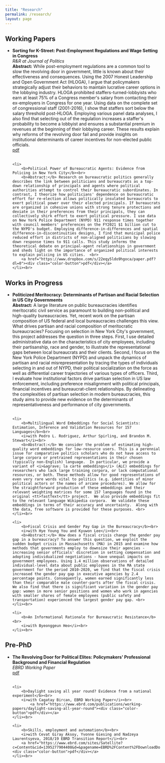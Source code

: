 ```yaml
---
title: "Research"
permalink: /research/
layout: page
---
```




<h2>Working Papers</h2>
<ul>
	<li>
		<b>Sorting for K-Street: Post-Employment Regulations and Wage Setting in Congress</b><br>
		<i>R&R at Journal of Politics</i><br>
		<b>Abstract:</b> While post-employment regulations are a common tool to slow the revolving door in government, little is known about their effectiveness and consequences. Using the 2007 Honest Leadership and Open Government Act (HLOGA), I argue that policymakers strategically adjust their behaviors to maintain lucrative career options in the lobbying industry. HLOGA prohibited staffers-turned-lobbyists who earn at least 75% of a Congress member's salary from contacting their ex-employers in Congress for one year. Using data on the complete set of congressional staff (2001-2016), I show that staffers sort below the salary threshold post-HLOGA. Employing various panel data analyses, I also find that selecting out of the regulation increases a staffer's probability to become a lobbyist and ensures a substantial premium in revenues at the beginning of their lobbying career. These results explain why reforms of the revolving door fail and provide insights on institutional determinants of career incentives for non-elected public officials.   <br>
		<a href="https://www.dropbox.com/s/1ghswkvwylwhgya/full_paper.pdf?dl=0"><div class="color-button">pdf</div></a>
	</li><br>
	
	<li>
		<b>Political Power of Bureaucratic Agents: Evidence from Policing in New York City</b><br>
		<b>Abstract:</b> Research on bureaucratic politics generally describes the link between politicians and bureaucrats as a top-down relationship of principals and agents where political authorities attempt to control their bureaucratic subordinates. In contrast, I theorize how politicians' dependence on bureaucratic effort for re-election allows politically insulated bureaucrats to exert political power over their elected principals. If bureaucrats are organized in cohesive unions with strong tenure protections and deviate in their preferences from their principals, they can collectively shirk effort to exert political pressure. I use data on New York Police Department (NYPD) 911 response times together with council members' preferences on the FY2021 $1 billion cut to the NYPD's budget. Employing difference-in-differences and spatial difference-in-discontinuities designs, I find that municipal police reduced effort in districts of non-aligned politicians by slowing down response times to 911 calls. This study informs the theoretical debate on principal-agent relationships in government and sheds light on the importance of organized political interests to explain policing in US cities.  <br>
		<a href="https://www.dropbox.com/s/22eqy5ldo9hgoca/paper.pdf?dl=0"><div class="color-button">pdf</div></a>
	</li><br>
</ul>

<h2>Works in Progress</h2>
<ul>
	<li>
		<b>Politicized Meritocracy: Determinants of Partisan and Racial Selection in US City Governments</b><br>
		<b>Abstract:</b> A large literature on public bureaucracies identifies meritocratic civil service as paramount to building non-political and high-quality bureaucracies. Yet, recent work on the partisan composition of US federal and local bureaucracies challenges this view.  What drives partisan and racial composition of meritocratic bureaucracies? Focusing on selection in New York City's government, this project addresses the question in three steps. First, I use detailed administrative data on the characteristics of city employees, including their partisanship, race and gender, to illustrate the representational gaps between local bureaucrats and their clients. Second, I focus on the New York Police Department (NYPD) and unpack the dynamics of partisan and racial misrepresentation by tracing the types of individuals selecting in and out of NYPD, their political socialization on the force as well as differential career trajectories of various types of officers. Third, I evaluate how institutional factors drive partisan selection in US law enforcement, including preference misalignment with political principals, financial incentives and bureaucrat-client relationships. By delineating the complexities of partisan selection in modern bureaucracies, this study aims to provide new evidence on the determinants of representativeness and performance of city governments.  <br>
	</li><br>
	
	<li>
		<b>Multilingual Word Embeddings for Social Scientists: Estimation, Inference and Validation Resources for 157 Languages</b><br>
		<i>with Pedro L. Rodriguez, Arthur Spirling, and Brandon M. Stewart</i><br>
		<b>Abstract:</b> We consider the problem of estimating high-quality word embeddings for low-resource users. This is a perennial issue for comparative politics scholars who do not have access to large corpora or pretrained representations in their chosen (typically non-English) language.  In particular, we provide a variant of <i>&agrave; la carte embeddings</i> (ALC) embeddings for researchers who lack large training corpora, or lack computational resources, or both. These methods allow for good representations of even very rare words vital to politics (e.g. identities of minor political actors or the names of arcane procedures). We allow for the straightforward production of these embeddings and their relevant weighting matrices for some 157 languages found in the original <tt>fastText</tt> project.  We also provide embeddings fit to the relevant language Wikipedia corpora.  We validate these embeddings in terms of their accuracy and uncertainty.  Along with the data, free software is provided for these purposes. <br>
	</li><br>
	
	<li>
		<b>Fiscal Crisis and Gender Pay Gap in the Bureaucracy</b><br>
		<i>with Hye Young You and Kyuwon Lee</i><br>
		<b>Abstract:</b> How does a fiscal crisis change the gender pay gap in a bureaucracy? To answer this question, we exploit the sudden budget crisis in Massachusetts (MA) in 2015 and examine how methods that governments employ to downsize their agencies - increasing senior officials' discretion in setting compensation and adopting individualized negotiations - have unequal impacts on government employees. Using 1.4 million observations of detailed individual-level data about public employees in the MA state government for the period 2010-2020, we find that the fiscal crisis increased the gender pay gap in executive agencies by 2.4 percentage points. Consequently, women earned significantly less than their comparable male counter-parts after the fiscal crisis. We also find that there is significant variation in the gender pay gap: women in more senior positions and women who work in agencies with smaller shares of female employees (public safety and transportation) experienced the largest gender pay gap. <br>
	</li><br>
	
	<li>
		<b>An Informational Rationale for Bureaucratic Resistance</b><br>
		<i>with Byeonggeun Heo</i><br>
	</li><br>
</ul>




<h2>Pre-PhD</h2>
<ul>
	<li>
		<b>The Revolving Door for Political Elites: Policymakers' Professional Background and Financial
Regulation</b><br>
  <i>EBRD Working Paper</i><br>
	<a href="https://www.ebrd.com/publications/working-papers/revolving-door"><div class="color-button">pdf</div></a>
	</li><br>
	
	<li>
		<b>Daylight saving all year round? Evidence from a national experiment</b><br>
		<i>with Cagatay Bircan, EBRD Working Paper</i><br>
			<a href="https://www.ebrd.com/publications/working-papers/daylight-saving-all-year-round"><div class="color-button">pdf</div></a>
	</li><br>
	
	<li>
		<b>Skills, employment and automation</b><br>
		<i>with Cevat Giray Aksoy, Yvonne Giesing and Nadzeya Laurentsyeva, 2018/19 EBRD Transition Report</i><br>
		<a href="https://www.ebrd.com/sites/Satellite?c=Content&cid=1395277904408&d=&pagename=EBRD%2FContent%2FDownloadDocument"><div class="color-button">pdf</div></a>
	</li><br>
</ul>
